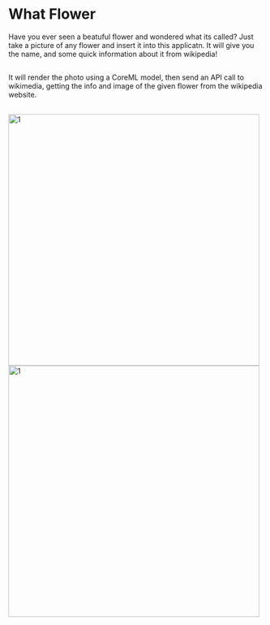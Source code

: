 # What Flower
Have you ever seen a beatuful flower and wondered what its called? Just take a picture of any flower and insert it into this applicatn. It will give you the name, and some quick information about it from wikipedia!
##
It will render the photo using a CoreML model, then send an API call to wikimedia, getting the info and image of the given flower from the wikipedia website.
##
<img width="495" alt="1" src="https://github.com/HamiHash/WhatFlower1/assets/112081963/207c079d-3959-40b6-823f-c5a3ca5af02d">
<img width="495" alt="1" src="https://github.com/HamiHash/WhatFlower1/assets/112081963/fddd89ef-8d88-413e-bbc2-cbb48af286e1">
